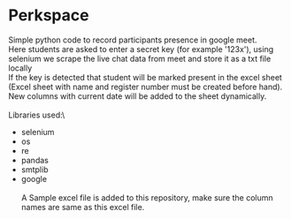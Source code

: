 # Perkspace
Simple python code to record participants presence in google meet.\
Here students are asked to enter a secret key (for example '123x'), using selenium we scrape the live chat data from meet and store it as a txt file locally\
If the key is detected that student will be marked present in the excel sheet (Excel sheet with name and register number must be created before hand).\
New columns with current date will be added to the sheet dynamically.\
\
Libraries used:\
- selenium
- os
- re
- pandas
- smtplib
- google\
\
A Sample excel file is added to this repository, make sure the column names are same as this excel file.
